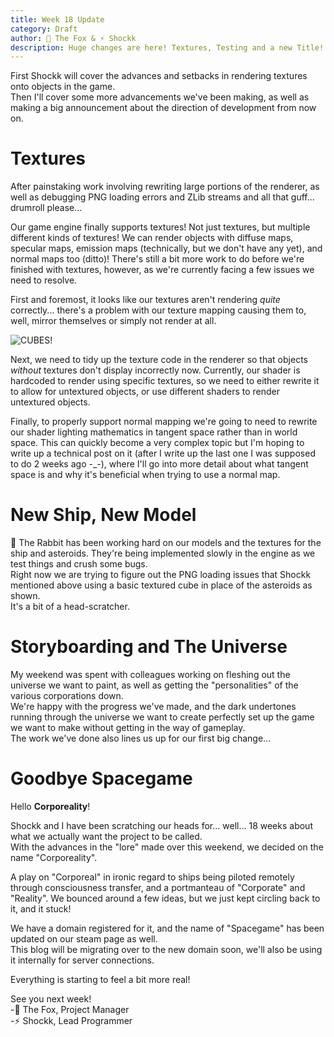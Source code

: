 ```yaml
---
title: Week 18 Update
category: Draft
author: 🦊 The Fox & ⚡ Shockk
description: Huge changes are here! Textures, Testing and a new Title!
---
```


First Shockk will cover the advances and setbacks in rendering textures onto objects in the game.  
Then I'll cover some more advancements we've been making, as well as making a big announcement about the direction of development from now on.

# Textures

After painstaking work involving rewriting large portions of the renderer, as well as debugging PNG loading errors and ZLib streams and all that guff... drumroll please...

Our game engine finally supports textures! Not just textures, but multiple different kinds of textures! We can render objects with diffuse maps, specular maps, emission maps (technically, but we don't have any yet), and normal maps too (ditto)! There's still a bit more work to do before we're finished with textures, however, as we're currently facing a few issues we need to resolve.

First and foremost, it looks like our textures aren't rendering *quite* correctly... there's a problem with our texture mapping causing them to, well, mirror themselves or simply not render at all.

![CUBES!](/polar-space/assets/img/week-18/cubes.jpg)

Next, we need to tidy up the texture code in the renderer so that objects *without* textures don't display incorrectly now. Currently, our shader is hardcoded to render using specific textures, so we need to either rewrite it to allow for untextured objects, or use different shaders to render untextured objects.

Finally, to properly support normal mapping we're going to need to rewrite our shader lighting mathematics in tangent space rather than in world space. This can quickly become a very complex topic but I'm hoping to write up a technical post on it (after I write up the last one I was supposed to do 2 weeks ago -_-), where I'll go into more detail about what tangent space is and why it's beneficial when trying to use a normal map.

# New Ship, New Model

🐰 The Rabbit has been working hard on our models and the textures for the ship and asteroids. They're being implemented slowly in the engine as we test things and crush some bugs.  
Right now we are trying to figure out the PNG loading issues that Shockk mentioned above using a basic textured cube in place of the asteroids as shown.  
It's a bit of a head-scratcher.

# Storyboarding and The Universe

My weekend was spent with colleagues working on fleshing out the universe we want to paint, as well as getting the "personalities" of the various corporations down.  
We're happy with the progress we've made, and the dark undertones running through the universe we want to create perfectly set up the game we want to make without getting in the way of gameplay.  
The work we've done also lines us up for our first big change...

# Goodbye Spacegame

Hello **Corporeality**!

Shockk and I have been scratching our heads for... well... 18 weeks about what we actually want the project to be called.  
With the advances in the "lore" made over this weekend, we decided on the name "Corporeality".

A play on "Corporeal" in ironic regard to ships being piloted remotely through consciousness transfer, and a portmanteau of "Corporate" and "Reality". We bounced around a few ideas, but we just kept circling back to it, and it stuck!

We have a domain registered for it, and the name of "Spacegame" has been updated on our steam page as well.  
This blog will be migrating over to the new domain soon, we'll also be using it internally for server connections.

Everything is starting to feel a bit more real!

See you next week!  
-🦊 The Fox, Project Manager  
-⚡ Shockk, Lead Programmer

